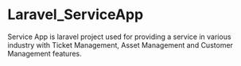 # Laravel_ServiceApp
Service App is laravel project used for providing a service in various industry with Ticket Management, Asset Management and Customer Management features.
